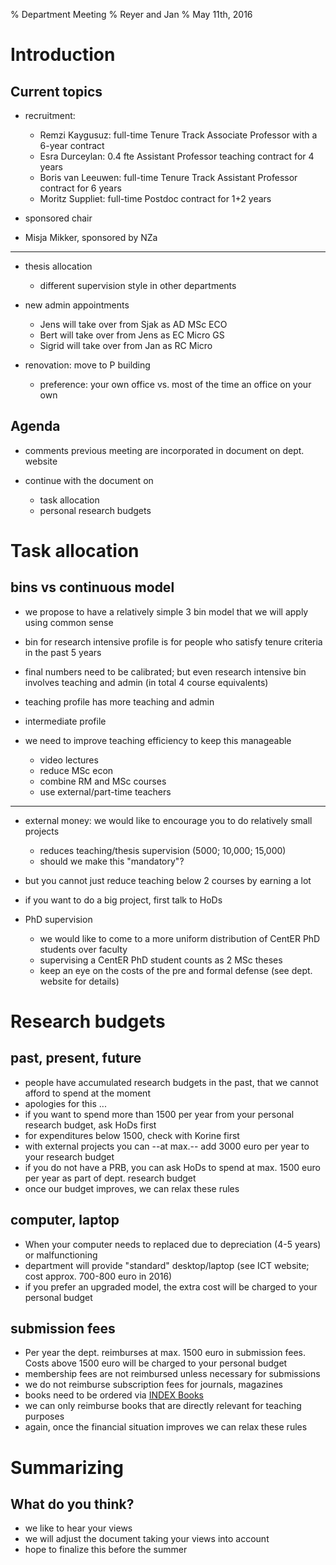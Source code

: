 % Department Meeting 
% Reyer and Jan
% May 11th, 2016


Introduction
================

Current topics
--------------

* recruitment:

    * Remzi Kaygusuz: full-time Tenure Track Associate Professor with a 6-year contract
    * Esra Durceylan: 0.4 fte Assistant Professor teaching contract for 4 years
	* Boris van Leeuwen: full-time Tenure Track Assistant Professor contract for 6 years
	* Moritz Suppliet: full-time Postdoc contract for 1+2 years

* sponsored chair

* Misja Mikker, sponsored by NZa


--------------

* thesis allocation

    * different supervision style in other departments

* new admin appointments

    * Jens will take over from Sjak as AD MSc ECO
    * Bert will take over from Jens as EC Micro GS
	* Sigrid will take over from Jan as RC Micro

* renovation: move to P building

    * preference: your own office vs. most of the time an office on your own


Agenda
------

* comments previous meeting are incorporated in document on dept. website

* continue with the document on 

  	* task allocation
	* personal research budgets


Task allocation
====================

bins vs continuous model
------------------------

* we propose to have a relatively simple 3 bin model that we will apply using common sense
* bin for research intensive profile is for people who satisfy tenure criteria in the past 5 years
* final numbers need to be calibrated; but even research intensive bin involves teaching and admin (in total 4 course equivalents)
* teaching profile has more teaching and admin
* intermediate profile
* we need to improve teaching efficiency to keep this manageable

    * video lectures
    * reduce MSc econ
	* combine RM and MSc courses
	* use external/part-time teachers

------------

* external money: we would like to encourage you to do relatively small projects

    * reduces teaching/thesis supervision (5000; 10,000; 15,000)
    * should we make this "mandatory"?

* but you cannot just reduce teaching below 2 courses by earning a lot
* if you want to do a big project, first talk to HoDs

* PhD supervision

    * we would like to come to a more uniform distribution of CentER PhD students over faculty
    * supervising a CentER PhD student counts as 2 MSc theses
	* keep an eye on the costs of the pre and formal defense (see dept. website for details)


Research budgets
======================

past, present, future
--------------------

* people have accumulated research budgets in the past, that we cannot afford to spend at the moment
* apologies for this ...
* if you want to spend more than 1500 per year from your personal research budget, ask HoDs first
* for expenditures below 1500, check with Korine first
* with external projects you can --at max.-- add 3000 euro per year to your research budget
* if you do not have a PRB, you can ask HoDs to spend at max. 1500 euro per year as part of dept. research budget
* once our budget improves, we can relax these rules


computer, laptop
----------------

* When your computer needs to replaced due to depreciation (4-5 years) or malfunctioning
* department will provide "standard" desktop/laptop (see ICT website; cost approx. 700-800 euro in 2016)
* if you prefer an upgraded model, the extra cost will be charged to your personal budget

submission fees
---------------

* Per year the dept. reimburses at max. 1500 euro in submission fees. Costs above 1500 euro will be charged to your personal budget
* membership fees are not reimbursed unless necessary for submissions
* we do not reimburse subscription fees for journals, magazines
* books need to be ordered via [INDEX Books](https://www.indexbooks.nl/)
* we can only reimburse books that are directly relevant for teaching purposes
* again, once the financial situation improves we can relax these rules



Summarizing
===============

What do you think?
------------------

* we like to hear your views
* we will adjust the document taking your views into account
* hope to finalize this before the summer




<!--

How to turn this markdown file into a presentation:

pandoc -s --mathjax --slide-level 2  -t revealjs meetingMay2016.md -V theme=solarized -o meetingMay2016.html

pandoc --slide-level 2 --toc --toc-depth=1 -t beamer meetingMay2016.md -V theme:Montpellier -o meetingMay2016.pdf




new slide:

------------


-->
